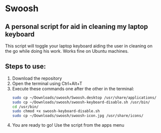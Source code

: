 # Swoosh
## A personal script for aid in cleaning my laptop keyboard

This script will toggle your laptop keyboard aiding the user in cleaning on the go while doing his work.
Works fine on Ubuntu machines.

## Steps to use:
1. Download the repository
2. Open the terminal using Ctrl+Alt+T
3. Execute these commands one after the other in the terminal:
   ```bash
   sudo cp ~/Downloads/swoosh/Swoosh.desktop /usr/share/applications/
   sudo cp ~/Downloads/swoosh/swoosh-keyboard-disable.sh /usr/bin/
   cd /usr/bin/
   sudo chmod +x swoosh-keyboard-disable.sh
   sudo cp ~/Downloads/swoosh/swoosh-icon.jpg /usr/share/icons/
   ```
4. You are ready to go! Use the script from the apps menu
